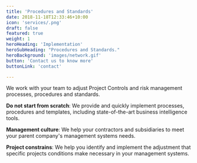 ```yaml
---
title: 'Procedures and Standards'
date: 2018-11-18T12:33:46+10:00
icon: 'services/.png'
draft: false
featured: true
weight: 1
heroHeading: 'Implementation'
heroSubHeading: "Procedures and Standards."
heroBackground: 'images/network.gif'
button: 'Contact us to know more'
buttonLink: 'contact'

---
```


We work with your team to adjust Project Controls and risk management processes, procedures and standards.  

**Do not start from scratch**: We provide and quickly implement processes, procedures and templates, including state-of-the-art business intelligence tools.

**Management culture**: We help your contractors and subsidiaries to meet your parent company's management systems needs.

**Project constrains**: We help you identify and implement the adjustment that specific projects conditions make necessary in your management systems.
